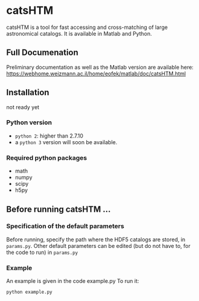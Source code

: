 # catsHTM
catsHTM is a tool for fast accessing and cross-matching of large astronomical catalogs. It is available in Matlab and Python. 

## Full Documenation
Preliminary documentation as well as the Matlab version are available here: https://webhome.weizmann.ac.il/home/eofek/matlab/doc/catsHTM.html

## Installation
not ready yet

### Python version
* `python 2`: higher than 2.7.10
* a `python 3` version will soon be available.

### Required python packages
* math
* numpy
* scipy
* h5py

## Before running catsHTM ...
### Specification of the default parameters 

Before running, specify the path where the HDF5 catalogs are stored, in `params.py`. 
Other default parameters can be edited (but do not have to, for the code to run) in `params.py`

### Example 

An example is given in the code example.py
To run it:
```python
python example.py
```
